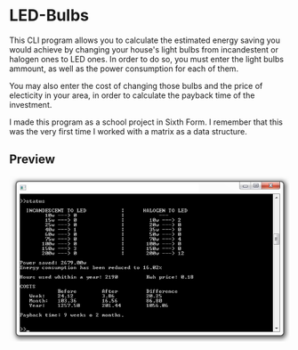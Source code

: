 # LED-Bulbs
 This CLI program allows you to calculate the estimated energy saving you would achieve by changing your house's light bulbs from incandestent or halogen ones to LED ones. In order to do so, you must enter the light bulbs ammount, as well as the power consumption for each of them.
 
 You may also enter the cost of changing those bulbs and the price of electicity in your area, in order to calculate the payback time of the investment.
 
 I made this program as a school project in Sixth Form. I remember that this was the very first time I worked with a matrix as a data structure.

## Preview
![](images/LED-Bulbs-preview.png)

